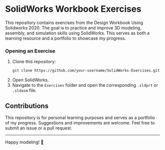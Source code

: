 # SolidWorks Workbook Exercises

This repository contains exercises from the Design Workbook Using Solidworks 2020. The goal is to practice and improve 3D modeling, assembly, and simulation skills using SolidWorks. This serves as both a learning resource and a portfolio to showcase my progress.

### Opening an Exercise
1. Clone this repository:
   ```sh
   git clone https://github.com/your-username/SolidWorks-Exercises.git
   ```
2. Open SolidWorks.
3. Navigate to the `Exercises` folder and open the corresponding `.sldprt` or `.sldasm` file.

## Contributions
This repository is for personal learning purposes and serves as a portfolio of my progress. Suggestions and improvements are welcome. Feel free to submit an issue or a pull request.

---

Happy modeling! 🚀
